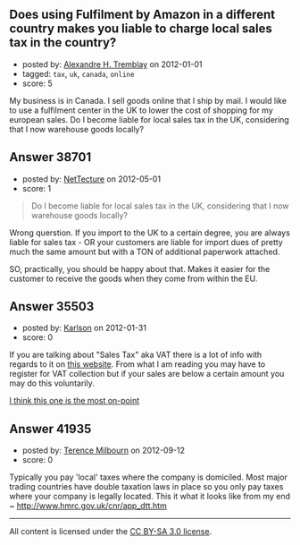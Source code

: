 ## Does using Fulfilment by Amazon in a different country makes you liable to charge local sales tax in the country?

- posted by: [Alexandre H. Tremblay](https://stackexchange.com/users/-1/5820-alexandre-h-tremblay) on 2012-01-01
- tagged: `tax`, `uk`, `canada`, `online`
- score: 5

My business is in Canada. I sell goods online that I ship by mail. I would like to use a fulfilment center in the UK to lower the cost of shopping for my european sales. Do I become liable for local sales tax in the UK, considering that I now warehouse goods locally?


## Answer 38701

- posted by: [NetTecture](https://stackexchange.com/users/-1/3350-nettecture) on 2012-05-01
- score: 1

> Do I become liable for local sales tax in the UK, considering that I now warehouse 
> goods locally?

Wrong querstion. If you import to the UK to a certain degree, you are always liable for sales tax - OR your customers are liable for import dues of pretty much the same amount but with a TON of additional paperwork attached.

SO, practically, you should be happy about that. Makes it easier for the customer to receive the goods when they come from within the EU.


## Answer 35503

- posted by: [Karlson](https://stackexchange.com/users/-1/15252-karlson) on 2012-01-31
- score: 0

If you are talking about "Sales Tax" aka VAT there is a lot of info with regards to it on [this website](http://www.hmrc.gov.uk/vat/index.htm).  From what I am reading you may have to register for VAT collection but if your sales are below a certain amount you may do this voluntarily.

[I think this one is the most on-point](http://www.hmrc.gov.uk/vat/forms-rates/rates/trade-sectors.htm)



## Answer 41935

- posted by: [Terence Milbourn](https://stackexchange.com/users/-1/19634-terence-milbourn) on 2012-09-12
- score: 0

Typically you pay 'local' taxes where the company is domiciled.  Most major trading countries have double taxation laws in place so you only pay taxes where your company is legally located.  This it what it looks like from my end ~ http://www.hmrc.gov.uk/cnr/app_dtt.htm



---

All content is licensed under the [CC BY-SA 3.0 license](https://creativecommons.org/licenses/by-sa/3.0/).
